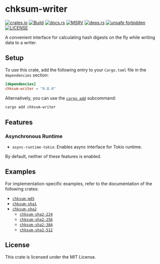 # chksum-writer

[![crates.io](https://img.shields.io/crates/v/chksum-writer?style=flat-square&logo=rust "crates.io")](https://crates.io/crates/chksum-writer)
[![Build](https://img.shields.io/github/actions/workflow/status/chksum-rs/writer/rust.yml?branch=master&style=flat-square&logo=github "Build")](https://github.com/chksum-rs/writer/actions/workflows/rust.yml)
[![docs.rs](https://img.shields.io/docsrs/chksum-writer?style=flat-square&logo=docsdotrs "docs.rs")](https://docs.rs/chksum-writer/)
[![MSRV](https://img.shields.io/badge/MSRV-1.70.0-informational?style=flat-square "MSRV")](https://github.com/chksum-rs/writer/blob/master/Cargo.toml)
[![deps.rs](https://deps.rs/crate/chksum-writer/0.0.0/status.svg?style=flat-square "deps.rs")](https://deps.rs/crate/chksum-writer/0.0.0)
[![unsafe forbidden](https://img.shields.io/badge/unsafe-forbidden-success.svg?style=flat-square "unsafe forbidden")](https://github.com/rust-secure-code/safety-dance)
[![LICENSE](https://img.shields.io/github/license/chksum-rs/writer?style=flat-square "LICENSE")](https://github.com/chksum-rs/writer/blob/master/LICENSE)

A convenient interface for calculating hash digests on the fly while writing data to a writer.

## Setup

To use this crate, add the following entry to your `Cargo.toml` file in the `dependencies` section:

```toml
[dependencies]
chksum-writer = "0.0.0"
```

Alternatively, you can use the [`cargo add`](https://doc.rust-lang.org/cargo/commands/cargo-add.html) subcommand:

```sh
cargo add chksum-writer
```

## Features

### Asynchronous Runtime

* `async-runtime-tokio`: Enables async interface for Tokio runtime.

By default, neither of these features is enabled.

## Examples

For implementation-specific examples, refer to the documentation of the following crates:

* [`chksum-md5`](https://github.com/chksum-rs/md5)
* [`chksum-sha1`](https://github.com/chksum-rs/sha1)
* [`chksum-sha2`](https://github.com/chksum-rs/sha2)
    * [`chksum-sha2-224`](http://github.com/chksum-rs/sha2-224)
    * [`chksum-sha2-256`](http://github.com/chksum-rs/sha2-256)
    * [`chksum-sha2-384`](http://github.com/chksum-rs/sha2-384)
    * [`chksum-sha2-512`](http://github.com/chksum-rs/sha2-512)

## License

This crate is licensed under the MIT License.

